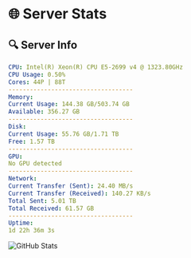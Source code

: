 # 🌐 Server Stats
## 🔍 Server Info
```yaml
CPU: Intel(R) Xeon(R) CPU E5-2699 v4 @ 1323.80GHz
CPU Usage: 0.50%
Cores: 44P | 88T
-----------------------------------
Memory:
Current Usage: 144.38 GB/503.74 GB
Available: 356.27 GB
-----------------------------------
Disk:
Current Usage: 55.76 GB/1.71 TB
Free: 1.57 TB
-----------------------------------
GPU:
No GPU detected
-----------------------------------
Network:
Current Transfer (Sent): 24.40 MB/s
Current Transfer (Received): 140.27 KB/s
Total Sent: 5.01 TB
Total Received: 61.57 GB
-----------------------------------
Uptime:
1d 22h 36m 3s
```
![GitHub Stats](https://img.shields.io/badge/Updated-2025-03-09_19:58:52-blue)